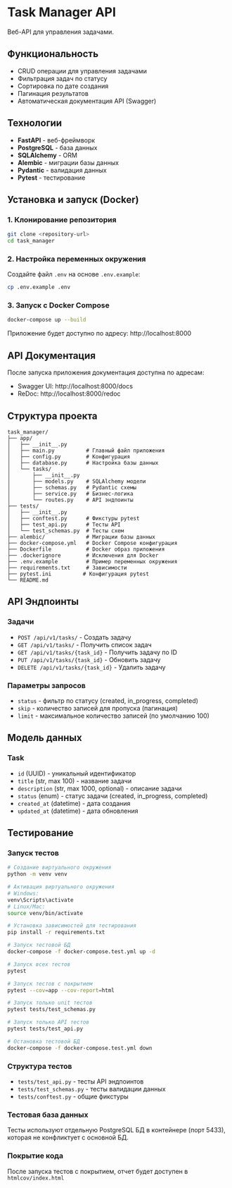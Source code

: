 # Task Manager API

Веб-API для управления задачами.

## Функциональность

- CRUD операции для управления задачами
- Фильтрация задач по статусу
- Сортировка по дате создания
- Пагинация результатов
- Автоматическая документация API (Swagger)

## Технологии

- **FastAPI** - веб-фреймворк
- **PostgreSQL** - база данных
- **SQLAlchemy** - ORM
- **Alembic** - миграции базы данных
- **Pydantic** - валидация данных
- **Pytest** - тестирование

## Установка и запуск (Docker)

### 1. Клонирование репозитория

```bash
git clone <repository-url>
cd task_manager
```

### 2. Настройка переменных окружения

Создайте файл `.env` на основе `.env.example`:

```bash
cp .env.example .env
```

### 3. Запуск с Docker Compose

```bash
docker-compose up --build
```

Приложение будет доступно по адресу: http://localhost:8000

## API Документация

После запуска приложения документация доступна по адресам:
- Swagger UI: http://localhost:8000/docs
- ReDoc: http://localhost:8000/redoc

## Структура проекта

```
task_manager/
├── app/
│   ├── __init__.py
│   ├── main.py          # Главный файл приложения
│   ├── config.py        # Конфигурация
│   ├── database.py      # Настройка базы данных
│   └── tasks/
│       ├── __init__.py
│       ├── models.py    # SQLAlchemy модели
│       ├── schemas.py   # Pydantic схемы
│       ├── service.py   # Бизнес-логика
│       └── routes.py    # API эндпоинты
├── tests/
│   ├── __init__.py
│   ├── conftest.py      # Фикстуры pytest
│   ├── test_api.py      # Тесты API
│   └── test_schemas.py  # Тесты схем
├── alembic/             # Миграции базы данных
├── docker-compose.yml   # Docker Compose конфигурация
├── Dockerfile           # Docker образ приложения
├── .dockerignore        # Исключения для Docker
├── .env.example         # Пример переменных окружения
├── requirements.txt     # Зависимости
├── pytest.ini          # Конфигурация pytest
└── README.md
```

## API Эндпоинты

### Задачи

- `POST /api/v1/tasks/` - Создать задачу
- `GET /api/v1/tasks/` - Получить список задач
- `GET /api/v1/tasks/{task_id}` - Получить задачу по ID
- `PUT /api/v1/tasks/{task_id}` - Обновить задачу
- `DELETE /api/v1/tasks/{task_id}` - Удалить задачу

### Параметры запросов

- `status` - фильтр по статусу (created, in_progress, completed)
- `skip` - количество записей для пропуска (пагинация)
- `limit` - максимальное количество записей (по умолчанию 100)

## Модель данных

### Task

- `id` (UUID) - уникальный идентификатор
- `title` (str, max 100) - название задачи
- `description` (str, max 1000, optional) - описание задачи
- `status` (enum) - статус задачи (created, in_progress, completed)
- `created_at` (datetime) - дата создания
- `updated_at` (datetime) - дата обновления

## Тестирование

### Запуск тестов

```bash
# Создание виртуального окружения
python -m venv venv

# Активация виртуального окружения
# Windows:
venv\Scripts\activate
# Linux/Mac:
source venv/bin/activate

# Установка зависимостей для тестирования
pip install -r requirements.txt

# Запуск тестовой БД
docker-compose -f docker-compose.test.yml up -d

# Запуск всех тестов
pytest

# Запуск тестов с покрытием
pytest --cov=app --cov-report=html

# Запуск только unit тестов
pytest tests/test_schemas.py

# Запуск только API тестов
pytest tests/test_api.py

# Остановка тестовой БД
docker-compose -f docker-compose.test.yml down
```

### Структура тестов

- `tests/test_api.py` - тесты API эндпоинтов
- `tests/test_schemas.py` - тесты валидации данных
- `tests/conftest.py` - общие фикстуры

### Тестовая база данных

Тесты используют отдельную PostgreSQL БД в контейнере (порт 5433), которая не конфликтует с основной БД.

### Покрытие кода

После запуска тестов с покрытием, отчет будет доступен в `htmlcov/index.html`
